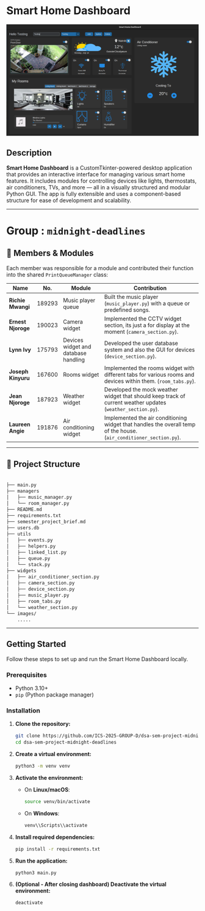 # Smart Home Dashboard

![Smart Home Dashboard Screenshot](./images/dashboard-screenshot.png)

## Description

**Smart Home Dashboard** is a CustomTkinter-powered desktop application that provides an interactive interface for managing various smart home features. It includes modules for controlling devices like lights, thermostats, air conditioners, TVs, and more — all in a visually structured and modular Python GUI. The app is fully extensible and uses a component-based structure for ease of development and scalability.

---

# Group : `midnight-deadlines`

## 👥 Members & Modules

Each member was responsible for a module and contributed their function into the shared `PrintQueueManager` class:

| Name              | No.           | Module                             | Contribution                                                                                   |
| ----------------- | ---------------- | ---------------------------------- | ---------------------------------------------------------------------------------------------- |
| **Richie Mwangi** | 189293 | Music player queue              | Built the music player (`music_player.py`) with a queue or predefined songs.        |
| **Ernest Njoroge**  | 190023 | Camera widget            | Implemented the CCTV widget section, its just a for display at the moment (`camera_section.py`).     |
| **Lynn Ivy** | 175793 | Devices widget and database handling               | Developed the user database system and also the GUI for devices (`device_section.py`).               |
| **Joseph Kinyuru**   | 167600 | Rooms widget     | Implemented the rooms widget with different tabs for various rooms and devices within them.  (`room_tabs.py`). |
| **Jean Njoroge**  | 187923 | Weather widget | Developed the mock weather widget that should keep track of current weather updates (`weather_section.py`).     |
| **Laureen Angie**  | 191876 | Air conditioning widget          | Implemented the air conditioning widget that handles the overall temp of the house. (`air_conditioner_section.py`).          |

---

## 📁 Project Structure

```

├── main.py
├── managers
│   ├── music_manager.py
│   └── room_manager.py
├── README.md
├── requirements.txt
├── semester_project_brief.md
├── users.db
├── utils
│   ├── events.py
│   ├── helpers.py
│   ├── linked_list.py
│   ├── queue.py
│   └── stack.py
├── widgets
│   ├── air_conditioner_section.py
│   ├── camera_section.py
│   ├── device_section.py
│   ├── music_player.py
│   ├── room_tabs.py
│   └── weather_section.py
└── images/
    .....

```

---

## Getting Started

Follow these steps to set up and run the Smart Home Dashboard locally.

### Prerequisites

- Python 3.10+
- `pip` (Python package manager)

### Installation

1. **Clone the repository:**

    ```bash
    git clone https://github.com/ICS-2025-GROUP-D/dsa-sem-project-midnight-deadlines.git
    cd dsa-sem-project-midnight-deadlines
    ```

2. **Create a virtual environment:**

    ```bash
    python3 -m venv venv
    ```

3. **Activate the environment:**

    - On **Linux/macOS**:

        ```bash
        source venv/bin/activate
        ```

    - On **Windows**:

        ```bash
        venv\\Scripts\\activate
        ```

4. **Install required dependencies:**

    ```bash
    pip install -r requirements.txt
    ```

5. **Run the application:**

    ```bash
    python3 main.py
    ```

6. **(Optional - After closing dashboard) Deactivate the virtual environment:**

    ```bash
    deactivate
    ```
